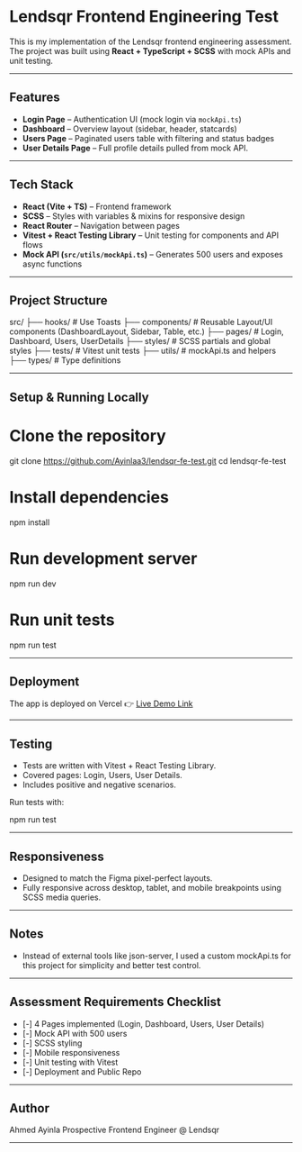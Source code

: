 # Lendsqr Frontend Engineering Test

This is my implementation of the Lendsqr frontend engineering assessment.  
The project was built using **React + TypeScript + SCSS** with mock APIs and unit testing.

---

## Features
- **Login Page** – Authentication UI (mock login via `mockApi.ts`)
- **Dashboard** – Overview layout (sidebar, header, statcards)
- **Users Page** – Paginated users table with filtering and status badges
- **User Details Page** – Full profile details pulled from mock API.

---

## Tech Stack
- **React (Vite + TS)** – Frontend framework
- **SCSS** – Styles with variables & mixins for responsive design
- **React Router** – Navigation between pages
- **Vitest + React Testing Library** – Unit testing for components and API flows
- **Mock API (`src/utils/mockApi.ts`)** – Generates 500 users and exposes async functions

---

## Project Structure

src/
├── hooks/         # Use Toasts
├── components/    # Reusable Layout/UI components (DashboardLayout, Sidebar, Table, etc.)
├── pages/         # Login, Dashboard, Users, UserDetails
├── styles/        # SCSS partials and global styles
├── tests/         # Vitest unit tests
├── utils/         # mockApi.ts and helpers
├── types/         # Type definitions


---

## Setup & Running Locally

# Clone the repository
git clone https://github.com/Ayinlaa3/lendsqr-fe-test.git
cd lendsqr-fe-test

# Install dependencies
npm install

# Run development server
npm run dev

# Run unit tests
npm run test

---

## Deployment

The app is deployed on Vercel
👉 [Live Demo Link](https://lendsqr-fe-test-wine.vercel.app)

---

## Testing

* Tests are written with Vitest + React Testing Library.
* Covered pages: Login, Users, User Details.
* Includes positive and negative scenarios.

Run tests with:

npm run test

---

## Responsiveness

* Designed to match the Figma pixel-perfect layouts.
* Fully responsive across desktop, tablet, and mobile breakpoints using SCSS media queries.

---

## Notes

* Instead of external tools like json-server, I used a custom mockApi.ts for this project for simplicity and better test control.

---

## Assessment Requirements Checklist

* [-] 4 Pages implemented (Login, Dashboard, Users, User Details)
* [-] Mock API with 500 users
* [-] SCSS styling
* [-] Mobile responsiveness
* [-] Unit testing with Vitest
* [-] Deployment and Public Repo

---

## Author

Ahmed Ayinla
Prospective Frontend Engineer @ Lendsqr

---
